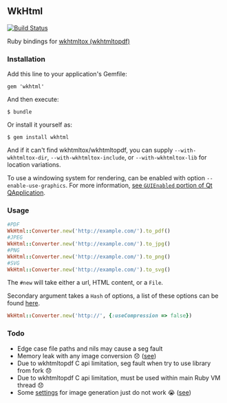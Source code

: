 ## WkHtml
[![Build Status](https://travis-ci.org/carsonreinke/wkhtml.svg?branch=master)](https://travis-ci.org/carsonreinke/wkhtml)

Ruby bindings for [wkhtmltox (wkhtmltopdf)](http://wkhtmltopdf.org/)

### Installation

Add this line to your application's Gemfile:

    gem 'wkhtml'

And then execute:

    $ bundle

Or install it yourself as:

    $ gem install wkhtml

And if it can't find wkhtmltox/wkhtmltopdf, you can supply `--with-wkhtmltox-dir`, `--with-wkhtmltox-include`, or `--with-wkhtmltox-lib` for location variations.

To use a windowing system for rendering, can be enabled with option `--enable-use-graphics`.  For more information, [see `GUIEnabled` portion of Qt QApplication](http://doc.qt.io/qt-4.8/qapplication.html#QApplication-2).

### Usage

```ruby
#PDF
WkHtml::Converter.new('http://example.com/').to_pdf()
#JPEG
WkHtml::Converter.new('http://example.com/').to_jpg()
#PNG
WkHtml::Converter.new('http://example.com/').to_png()
#SVG
WkHtml::Converter.new('http://example.com/').to_svg()
```

The `#new` will take either a url, HTML content, or a `File`.

Secondary argument takes a `Hash` of options, a list of these options can be found [here](http://wkhtmltopdf.org/libwkhtmltox/pagesettings.html).

```ruby
WkHtml::Converter.new('http://', {:useCompression => false})
```

### Todo

* Edge case file paths and nils may cause a seg fault
* Memory leak with any image conversion :disappointed: ([see](https://github.com/wkhtmltopdf/wkhtmltopdf/issues/2700))
* Due to wkhtmltopdf C api limitation, seg fault when try to use library from fork :disappointed:
* Due to wkhtmltopdf C api limitation, must be used within main Ruby VM thread :disappointed:
* Some [settings](http://wkhtmltopdf.org/libwkhtmltox/pagesettings.html) for image generation just do not work :sob: ([see](https://github.com/wkhtmltopdf/wkhtmltopdf/issues/2802))